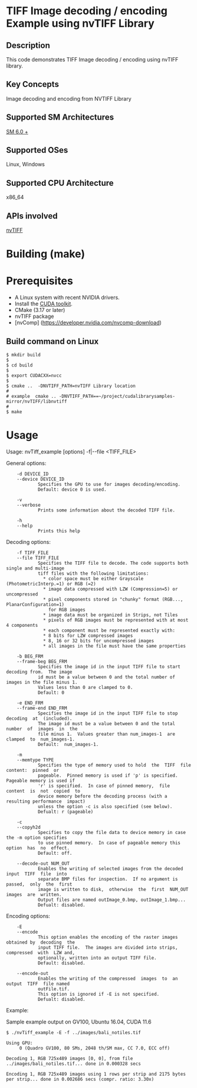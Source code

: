 # TIFF Image decoding / encoding Example using nvTIFF Library

## Description

This code demonstrates TIFF Image decoding / encoding using nvTIFF library.

## Key Concepts

Image decoding and encoding from NVTIFF Library

## Supported SM Architectures

  [SM 6.0 + ](https://developer.nvidia.com/cuda-gpus) 

## Supported OSes

Linux, Windows

## Supported CPU Architecture

x86_64

## APIs involved

[nvTIFF](https://docs.nvidia.com/cuda/nvtiff/index.html)


# Building (make)

# Prerequisites
- A Linux system with recent NVIDIA drivers.
- Install the [CUDA toolkit](https://developer.nvidia.com/cuda-downloads).
- CMake (3.17 or later)
- nvTIFF package
- [nvComp] (https://developer.nvidia.com/nvcomp-download)

## Build command on Linux
```
$ mkdir build
$
$ cd build 
$
$ export CUDACXX=nvcc
$
$ cmake ..  -DNVTIFF_PATH=nvTIFF Library location
#
# example  cmake .. -DNVTIFF_PATH==~/project/cudalibrarysamples-mirror/nvTIFF/libnvtiff
#
$ make
```



# Usage
Usage:
nvTiff_example [options] -f|--file <TIFF_FILE>

General options:

        -d DEVICE_ID
        --device DEVICE_ID
                Specifies the GPU to use for images decoding/encoding.
                Default: device 0 is used.

        -v
        --verbose
                Prints some information about the decoded TIFF file.

        -h
        --help
                Prints this help

Decoding options:

        -f TIFF_FILE
        --file TIFF_FILE
                Specifies the TIFF file to decode. The code supports both single and multi-image
                tiff files with the following limitations:                                      
                  * color space must be either Grayscale (PhotometricInterp.=1) or RGB (=2)     
                  * image data compressed with LZW (Compression=5) or uncompressed              
                  * pixel components stored in "chunky" format (RGB..., PlanarConfiguration=1)
                    for RGB images                                                              
                  * image data must be organized in Strips, not Tiles                           
                  * pixels of RGB images must be represented with at most 4 components 
                  * each component must be represented exactly with:
                  * 8 bits for LZW compressed images                                        
                  * 8, 16 or 32 bits for uncompressed images                                
                  * all images in the file must have the same properties                        

        -b BEG_FRM
        --frame-beg BEG_FRM
                Specifies the image id in the input TIFF file to start decoding from.  The image
                id must be a value between 0 and the total number of images in the file minus 1.
                Values less than 0 are clamped to 0.
                Default: 0

        -e END_FRM
        --frame-end END_FRM
                Specifies the image id in the input TIFF file to stop  decoding  at  (included).
                The image id must be a value between 0 and the total number  of  images  in  the
                file minus 1.  Values greater than num_images-1  are  clamped  to  num_images-1.
                Default:  num_images-1.

        -m
        --memtype TYPE
                Specifies the type of memory used to hold  the  TIFF  file  content:  pinned  or
                pageable.  Pinned memory is used if 'p' is specified. Pageable memory is used if
                'r' is specified.  In case of pinned memory,  file  content  is  not  copied  to
                device memory before the decoding process (with a resulting performance  impact)
                unless the option -c is also specified (see below).
                Defualt: r (pageable)

        -c
        --copyh2d
                Specifies to copy the file data to device memory in case the -m option specifies
                to use pinned memory.  In case of pageable memory this  option  has  no  effect.
                Default: off.

        --decode-out NUM_OUT
                Enables the writing of selected images from the decoded  input  TIFF  file  into
                separate BMP files for inspection.  If no argument is  passed,  only  the  first
                image is written to disk,  otherwise  the  first  NUM_OUT  images  are  written.
                Output files are named outImage_0.bmp, outImage_1.bmp...
                Defualt: disabled.

Encoding options:

        -E
        --encode
                This option enables the encoding of the raster images obtained by  decoding  the
                input TIFF file.  The images are divided into strips, compressed  with  LZW and,
                optionally, written into an output TIFF file.
                Default: disabled.

        --encode-out
                Enables the writing of the compressed  images  to  an  output  TIFF  file named
                outFile.tif.
                This option is ignored if -E is not specified.
                Defualt: disabled.


Example:

Sample example output on GV100, Ubuntu 16.04, CUDA 11.6

```
$ ./nvTiff_example -E -f ../images/bali_notiles.tif
```

```
Using GPU:
	 0 (Quadro GV100, 80 SMs, 2048 th/SM max, CC 7.0, ECC off)

Decoding 1, RGB 725x489 images [0, 0], from file ../images/bali_notiles.tif... done in 0.000328 secs

Encoding 1, RGB 725x489 images using 1 rows per strip and 2175 bytes per strip... done in 0.002686 secs (compr. ratio: 3.30x)

```
